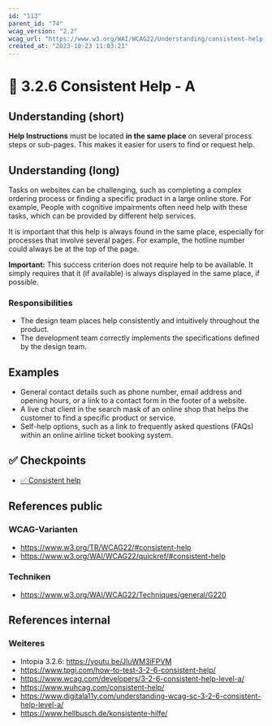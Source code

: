 ```yaml
---
id: "113"
parent_id: "74"
wcag_version: "2.2"
wcag_url: "https://www.w3.org/WAI/WCAG22/Understanding/consistent-help.html"
created_at: "2023-10-23 11:03:21"
---
```


# 📜 3.2.6 Consistent Help - A

## Understanding (short)

**Help Instructions** must be located **in the same place** on several process steps or sub-pages. This makes it easier for users to find or request help.

## Understanding (long)

Tasks on websites can be challenging, such as completing a complex ordering process or finding a specific product in a large online store. For example, People with cognitive impairments often need help with these tasks, which can be provided by different help services.

It is important that this help is always found in the same place, especially for processes that involve several pages. For example, the hotline number could always be at the top of the page.

**Important:** This success criterion does not require help to be available. It simply requires that it (if available) is always displayed in the same place, if possible.

### Responsibilities

- The design team places help consistently and intuitively throughout the product.
- The development team correctly implements the specifications defined by the design team.

## Examples

- General contact details such as phone number, email address and opening hours, or a link to a contact form in the footer of a website.
- A live chat client in the search mask of an online shop that helps the customer to find a specific product or service.
- Self-help options, such as a link to frequently asked questions (FAQs) within an online airline ticket booking system.

## ✅ Checkpoints

- [✅ Consistent help](consistent-help)

## References public

### WCAG-Varianten
- <https://www.w3.org/TR/WCAG22/#consistent-help>
- <https://www.w3.org/WAI/WCAG22/quickref/#consistent-help>

### Techniken
- <https://www.w3.org/WAI/WCAG22/Techniques/general/G220>

## References internal

### Weiteres

- Intopia 3.2.6: <https://youtu.be/JIuWM3iFPVM>
- <https://www.tpgi.com/how-to-test-3-2-6-consistent-help/>
- <https://www.wcag.com/developers/3-2-6-consistent-help-level-a/>
- <https://www.wuhcag.com/consistent-help/>
- <https://www.digitala11y.com/understanding-wcag-sc-3-2-6-consistent-help-level-a/>
- <https://www.hellbusch.de/konsistente-hilfe/>